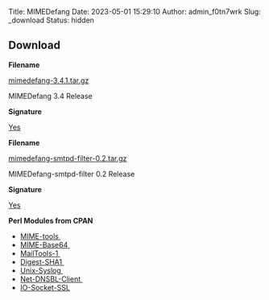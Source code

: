 Title: MIMEDefang
Date: 2023-05-01 15:29:10
Author: admin_f0tn7wrk
Slug: _download
Status: hidden

## Download

**Filename**

[mimedefang-3.4.1.tar.gz](https://mimedefang.org/releases/mimedefang-3.4.1.tar.gz)

MIMEDefang 3.4 Release

**Signature**

[Yes](https://mimedefang.org/releases/mimedefang-3.4.1.tar.gz.sig)

**Filename**

[mimedefang-smtpd-filter-0.2.tar.gz](https://mimedefang.org/releases/opensmtpd/mimedefang-smtpd-filter-0.2.tar.gz)

MIMEDefang-smtpd-filter 0.2 Release

**Signature**

[Yes](https://mimedefang.org/releases/opensmtpd/mimedefang-smtpd-filter-0.2.tar.gz.sig)

**Perl Modules from CPAN**

-   [MIME-tools ](https://metacpan.org/search?q=MIME-tools)
-   [MIME-Base64 ](https://metacpan.org/search?q=MIME-Base64)
-   [MailTools-1 ](https://search.cpan.org/search?q=MailTools)
-   [Digest-SHA1 ](https://metacpan.org/search?q=Digest-SHA1)
-   [Unix-Syslog ](https://metacpan.org/search?q=Unix-Syslog)
-   [Net-DNSBL-Client ](https://metacpan.org/search?q=Net-DNSBL-Client)
-   [IO-Socket-SSL](https://metacpan.org/search?q=IO-Socket-SSL)
